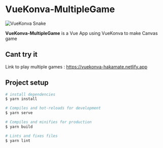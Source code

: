 # VueKonva-MultipleGame
![VueKonva Snake](https://i.ibb.co/Zdv0wbC/snake-vuekonva.jpg)

**VueKonva-MultipleGame** is a Vue App using VueKonva to make Canvas game

## Cant try it 

Link to play multiple games : https://vuekonva-hakamate.netlify.app

## Project setup

```bash
# install dependencies
$ yarn install

# Compiles and hot-reloads for development
$ yarn serve

# Compiles and minifies for production
$ yarn build

# Lints and fixes files
$ yarn lint
```
